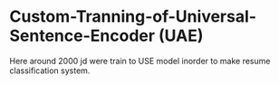 # Custom-Tranning-of-Universal-Sentence-Encoder (UAE)
 Here around 2000 jd were train to USE model inorder to make resume classification system.
